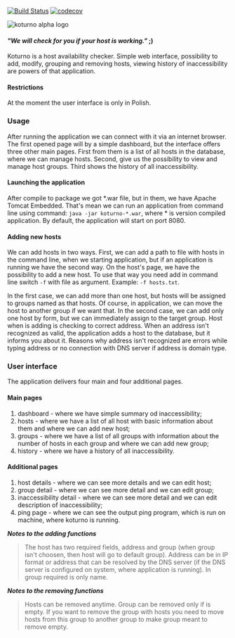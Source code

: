 [![Build Status](https://travis-ci.org/sacull/koturno.svg?branch=master)](https://travis-ci.org/sacull/koturno) 
[![codecov](https://codecov.io/gh/sacull/koturno/branch/master/graph/badge.svg)](https://codecov.io/gh/sacull/koturno)

![koturno alpha logo](https://user-images.githubusercontent.com/9057882/69221770-5a77c080-0b78-11ea-867b-5833e1c2e6b5.PNG)

#### *"We will check for you if your host is working."* ;)
Koturno is a host availability checker. Simple web interface, possibility to add, modify, grouping and removing hosts, 
viewing history of inaccessibility are powers of that application. 

#### Restrictions
At the moment the user interface is only in Polish.

### Usage
After running the application we can connect with it via an internet browser. The first opened page will by a simple 
dashboard, but the interface offers three other main pages. First from them is a list of all hosts in the database, 
where we can manage hosts. Second, give us the possibility to view and manage host groups. Third shows the history of 
all inaccessibility.

#### Launching the application
After compile to package we got \*.war file, but in them, we have Apache Tomcat Embedded. That's mean we can run 
an application from command line using command: `java -jar koturno-*.war`, where \* is version compiled application. 
By default, the application will start on port 8080.

#### Adding new hosts
We can add hosts in two ways. First, we can add a path to file with hosts in the command line, when we starting 
application, but if an application is running we have the second way. On the host's page, we have the possibility 
to add a new host. To use that way you need add in command line switch `-f` with file as argument. Example: `-f hosts.txt`.

In the first case, we can add more than one host, but hosts will be assigned to groups named as that hosts. Of course, 
in application, we can move the host to another group if we want that. In the second case, we can add only one host by 
form, but we can immediately assign to the target group. Host when is adding is checking to correct address. 
When an address isn't recognized as valid, the application adds a host to the database, but it informs you about it. 
Reasons why address isn't recognized are errors while typing address or no connection with DNS server if address is 
domain type.

### User interface
The application delivers four main and four additional pages. 

#### Main pages
1. dashboard - where we have simple summary od inaccessibility;
2. hosts - where we have a list of all host with basic information about them and where we can add new host;
3. groups - where we have a list of all groups with information about the number of hosts in each group and where we 
can add new group;
4. history - where we have a history of all inaccessibility.

#### Additional pages
1. host details - where we can see more details and we can edit host;
2. group detail - where we can see more detail and we can edit group;
3. inaccessibility detail - where we can see more detail and we can edit description of inaccessibility;
4. ping page - where we can see the output ping program, which is run on machine, where koturno is running.

***Notes to the adding functions***

>The host has two required fields, address and group (when group isn't choosen, then host will go to default group). 
Address can be in IP format or address that can be resolved by the DNS server (if the DNS server is configured on system, 
where application is running). In group required is only name.

***Notes to the removing functions***

>Hosts can be removed anytime. Group can be removed only if is empty. If you want to remove the group with hosts you need 
to move hosts from this group to another group to make group meant to remove empty.